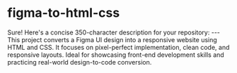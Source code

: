 # figma-to-html-css
Sure! Here's a concise 350-character description for your repository:  ---  This project converts a Figma UI design into a responsive website using HTML and CSS. It focuses on pixel-perfect implementation, clean code, and responsive layouts. Ideal for showcasing front-end development skills and practicing real-world design-to-code conversion. 
